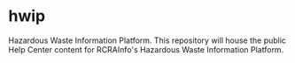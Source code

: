 # hwip
Hazardous Waste Information Platform.
This repository will house the public Help Center content for RCRAInfo's Hazardous Waste Information Platform. 
